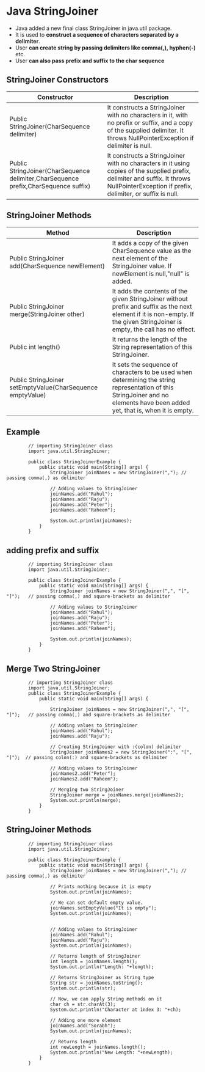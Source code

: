 # Java StringJoiner
- Java added a new final class StringJoiner in java.util package. 
- It is used to **construct a sequence of characters separated by a delimiter**. 
- User **can create string by passing delimiters like comma(,), hyphen(-)** etc. 
- User **can also pass prefix and suffix to the char sequence**

## StringJoiner Constructors

| **Constructor** |	**Description** |
| --------------- | --------------- |                   
| Public StringJoiner(CharSequence delimiter) |	It constructs a StringJoiner with no characters in it, with no prefix or suffix, and a copy of the supplied delimiter. It throws NullPointerException if delimiter is null.
| Public StringJoiner(CharSequence delimiter,CharSequence prefix,CharSequence suffix) |	It constructs a StringJoiner with no characters in it using copies of the supplied prefix, delimiter and suffix. It throws NullPointerException if prefix, delimiter, or suffix is null. |

## StringJoiner Methods

| **Method** |	**Description** |
| ---------- | ---------------- |                   
| Public StringJoiner add(CharSequence newElement) |	It adds a copy of the given CharSequence value as the next element of the StringJoiner value. If newElement is null,"null" is added.
| Public StringJoiner merge(StringJoiner other) |	It adds the contents of the given StringJoiner without prefix and suffix as the next element if it is non-empty. If the given StringJoiner is empty, the call has no effect.
| Public int length() |	It returns the length of the String representation of this StringJoiner.
| Public StringJoiner setEmptyValue(CharSequence emptyValue) |	It sets the sequence of characters to be used when determining the string representation of this StringJoiner and no elements have been added yet, that is, when it is empty.

## Example

            // importing StringJoiner class  
            import java.util.StringJoiner;  

            public class StringJoinerExample {  
                public static void main(String[] args) {  
                    StringJoiner joinNames = new StringJoiner(","); // passing comma(,) as delimiter   
                    
                    // Adding values to StringJoiner  
                    joinNames.add("Rahul");  
                    joinNames.add("Raju");  
                    joinNames.add("Peter");  
                    joinNames.add("Raheem");  
                            
                    System.out.println(joinNames);  
                }  
            }  

## adding prefix and suffix

            // importing StringJoiner class  
            import java.util.StringJoiner;
            
            public class StringJoinerExample {  
                public static void main(String[] args) {  
                    StringJoiner joinNames = new StringJoiner(",", "[", "]");   // passing comma(,) and square-brackets as delimiter   
                    
                    // Adding values to StringJoiner  
                    joinNames.add("Rahul");  
                    joinNames.add("Raju");  
                    joinNames.add("Peter");  
                    joinNames.add("Raheem");  
                            
                    System.out.println(joinNames);  
                }  
            }  

## Merge Two StringJoiner

            // importing StringJoiner class  
            import java.util.StringJoiner;  
            public class StringJoinerExample {  
                public static void main(String[] args) {  
            
                    StringJoiner joinNames = new StringJoiner(",", "[", "]");   // passing comma(,) and square-brackets as delimiter   
                    
                    // Adding values to StringJoiner  
                    joinNames.add("Rahul");  
                    joinNames.add("Raju");  
            
                    // Creating StringJoiner with :(colon) delimiter  
                    StringJoiner joinNames2 = new StringJoiner(":", "[", "]");  // passing colon(:) and square-brackets as delimiter   
                    
                    // Adding values to StringJoiner  
                    joinNames2.add("Peter");  
                    joinNames2.add("Raheem");  
            
                    // Merging two StringJoiner  
                    StringJoiner merge = joinNames.merge(joinNames2);   
                    System.out.println(merge);  
                }  
            }


## StringJoiner Methods

            // importing StringJoiner class  
            import java.util.StringJoiner; 
            
            public class StringJoinerExample {  
                public static void main(String[] args) {  
                    StringJoiner joinNames = new StringJoiner(","); // passing comma(,) as delimiter   
                    
                    // Prints nothing because it is empty  
                    System.out.println(joinNames);  
                    
                    // We can set default empty value.  
                    joinNames.setEmptyValue("It is empty");  
                    System.out.println(joinNames);  
                    
                    
                    // Adding values to StringJoiner  
                    joinNames.add("Rahul");  
                    joinNames.add("Raju");  
                    System.out.println(joinNames);  
                    
                    // Returns length of StringJoiner  
                    int length = joinNames.length();  
                    System.out.println("Length: "+length);  
                    
                    // Returns StringJoiner as String type   
                    String str = joinNames.toString();  
                    System.out.println(str);  
                    
                    // Now, we can apply String methods on it  
                    char ch = str.charAt(3);  
                    System.out.println("Character at index 3: "+ch);  
                    
                    // Adding one more element   
                    joinNames.add("Sorabh");  
                    System.out.println(joinNames);  
                    
                    // Returns length  
                    int newLength = joinNames.length();  
                    System.out.println("New Length: "+newLength);  
                }  
            }
